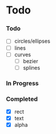 # Todo

### Todo
 - [ ] circles/ellipses
 - [ ] lines
 - [ ] curves
    - [ ] bezier 
    - [ ] splines
### In Progress

### Completed
 - [x] rect
 - [x] text
 - [x] alpha